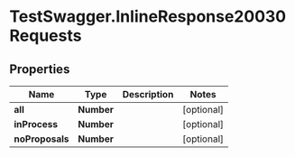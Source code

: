 # TestSwagger.InlineResponse20030Requests

## Properties

Name | Type | Description | Notes
------------ | ------------- | ------------- | -------------
**all** | **Number** |  | [optional] 
**inProcess** | **Number** |  | [optional] 
**noProposals** | **Number** |  | [optional] 


